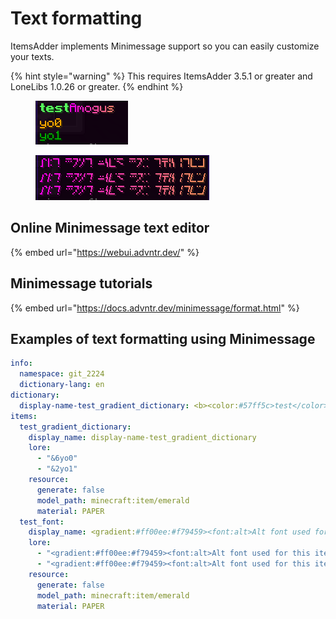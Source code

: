 # Text formatting

ItemsAdder implements Minimessage support so you can easily customize your texts.

{% hint style="warning" %}
This requires ItemsAdder 3.5.1 or greater and LoneLibs 1.0.26 or greater.
{% endhint %}

<div>

<figure><img src="../../../.gitbook/assets/example_minimessage_2.png" alt=""><figcaption></figcaption></figure>

 

<figure><img src="../../../.gitbook/assets/example_minimessage_1.png" alt=""><figcaption></figcaption></figure>

</div>

## Online Minimessage text editor

{% embed url="https://webui.advntr.dev/" %}

## Minimessage tutorials

{% embed url="https://docs.advntr.dev/minimessage/format.html" %}

## Examples of text formatting using Minimessage

```yml
info:
  namespace: git_2224
  dictionary-lang: en
dictionary:
  display-name-test_gradient_dictionary: <b><color:#57ff5c>test</color></b><gradient:#ff00ee:#f79459>Amogus</gradient>
items:
  test_gradient_dictionary:
    display_name: display-name-test_gradient_dictionary
    lore:
      - "&6yo0"
      - "&2yo1"
    resource:
      generate: false
      model_path: minecraft:item/emerald
      material: PAPER
  test_font:
    display_name: <gradient:#ff00ee:#f79459><font:alt>Alt font used for this item</font></gradient>
    lore:
      - "<gradient:#ff00ee:#f79459><font:alt>Alt font used for this item</font></gradient>"
      - "<gradient:#ff00ee:#f79459><font:alt>Alt font used for this item</font></gradient>"
    resource:
      generate: false
      model_path: minecraft:item/emerald
      material: PAPER   
```

